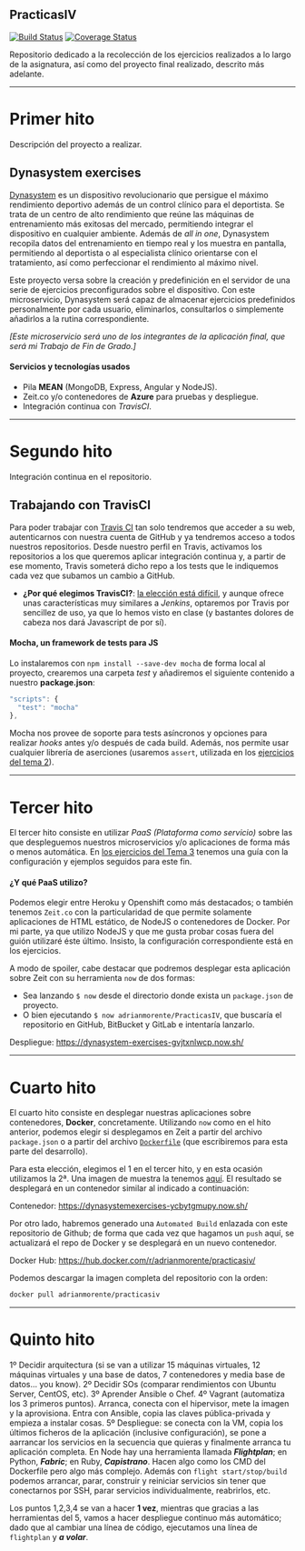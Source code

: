 ## PracticasIV

[![Build Status](https://travis-ci.org/adrianmorente/PracticasIV.svg?branch=master)](https://travis-ci.org/adrianmorente/PracticasIV)
[![Coverage Status](https://coveralls.io/repos/github/adrianmorente/PracticasIV/badge.svg?branch=master)](https://coveralls.io/github/adrianmorente/PracticasIV?branch=master)

Repositorio dedicado a la recolección de los ejercicios realizados a lo largo de la asignatura, así como del proyecto final realizado, descrito más adelante.

***

# Primer hito

Descripción del proyecto a realizar.

## Dynasystem exercises

[Dynasystem](https://www.dynasystem.es/) es un dispositivo revolucionario que persigue el máximo rendimiento deportivo además de un control clínico para el deportista. Se trata de un centro de alto rendimiento que reúne las máquinas de entrenamiento más exitosas del mercado, permitiendo integrar el dispositivo en cualquier ambiente. Además de *all in one*, Dynasystem recopila datos del entrenamiento en tiempo real y los muestra en pantalla, permitiendo al deportista o al especialista clínico orientarse con el tratamiento, así como perfeccionar el rendimiento al máximo nivel.

Este proyecto versa sobre la creación y predefinición en el servidor de una serie de ejercicios preconfigurados sobre el dispositivo. Con este microservicio, Dynasystem será capaz de almacenar ejercicios predefinidos personalmente por cada usuario, eliminarlos, consultarlos o simplemente añadirlos a la rutina correspondiente.

*[Este microservicio será uno de los integrantes de la aplicación final, que será mi Trabajo de Fin de Grado.]*

#### Servicios y tecnologías usados

+ Pila **MEAN** (MongoDB, Express, Angular y NodeJS).
+ Zeit.co y/o contenedores de **Azure** para pruebas y despliegue.
+ Integración continua con *TravisCI*.

***

# Segundo hito

Integración continua en el repositorio.

## Trabajando con TravisCI

Para poder trabajar con [Travis CI](https://travis-ci.org/) tan solo tendremos que acceder a su web, autenticarnos con nuestra cuenta de GitHub y ya tendremos acceso a todos nuestros repositorios. Desde nuestro perfil en Travis, activamos los repositorios a los que queremos aplicar integración continua y, a partir de ese momento, Travis someterá dicho repo a los tests que le indiquemos cada vez que subamos un cambio a GitHub.

- **¿Por qué elegimos TravisCI?**: [la elección está difícil](https://stackshare.io/stackups/jenkins-vs-shippable-vs-travis-ci), y aunque ofrece unas características muy similares a *Jenkins*, optaremos por Travis por sencillez de uso, ya que lo hemos visto en clase (y bastantes dolores de cabeza nos dará Javascript de por sí).

#### Mocha, un framework de tests para JS

Lo instalaremos con `npm install --save-dev mocha` de forma local al proyecto, crearemos una carpeta *test* y añadiremos el siguiente contenido a nuestro **package.json**:

```js
"scripts": {
  "test": "mocha"
},
```

Mocha nos provee de soporte para tests asíncronos y opciones para realizar *hooks* antes y/o después de cada build. Además, nos permite usar cualquier librería de aserciones (usaremos `assert`, utilizada en los [ejercicios del tema 2](./Ejercicios/Tema2)).

***

# Tercer hito

El tercer hito consiste en utilizar *PaaS (Plataforma como servicio)* sobre las que despleguemos nuestros microservicios y/o aplicaciones de forma más o menos automática. En [los ejercicios del Tema 3](./Ejercicios/Tema3) tenemos una guía con la configuración y ejemplos seguidos para este fin.

#### ¿Y qué PaaS utilizo?

Podemos elegir entre Heroku y Openshift como más destacados; o también tenemos `Zeit.co` con la particularidad de que permite solamente aplicaciones de HTML estático, de NodeJS o contenedores de Docker. Por mi parte, ya que utilizo NodeJS y que me gusta probar cosas fuera del guión utilizaré éste último. Insisto, la configuración correspondiente está en los ejercicios.

A modo de spoiler, cabe destacar que podremos desplegar esta aplicación sobre Zeit con su herramienta `now` de dos formas:

- Sea lanzando `$ now` desde el directorio donde exista un `package.json` de proyecto.
- O bien ejecutando `$ now adrianmorente/PracticasIV`, que buscaría el repositorio en GitHub, BitBucket y GitLab e intentaría lanzarlo.

Despliegue: https://dynasystem-exercises-gvjtxnlwcp.now.sh/

***

# Cuarto hito

El cuarto hito consiste en desplegar nuestras aplicaciones sobre contenedores, **Docker**, concretamente. Utilizando `now` como en el hito anterior, podemos elegir si desplegamos en Zeit a partir del archivo `package.json` o a partir del archivo [`Dockerfile`](./Dockerfile) (que escribiremos para esta parte del desarrollo).

Para esta elección, elegimos el 1 en el tercer hito, y en esta ocasión utilizamos la 2ª. Una imagen de muestra la tenemos [aquí](./images/deploy-now-npm-docker.png). El resultado se desplegará en un contenedor similar al indicado a continuación:

Contenedor: https://dynasystemexercises-ycbytgmupy.now.sh/

Por otro lado, habremos generado una `Automated Build` enlazada con este repositorio de Github; de forma que cada vez que hagamos un `push` aquí, se actualizará el repo de Docker y se desplegará en un nuevo contenedor.

Docker Hub: https://hub.docker.com/r/adrianmorente/practicasiv/

Podemos descargar la imagen completa del repositorio con la orden:

```bash
docker pull adrianmorente/practicasiv
```

***

# Quinto hito

1º Decidir arquitectura (si se van a utilizar 15 máquinas virtuales, 12 máquinas virtuales y una base de datos, 7 contenedores y media base de datos... you know).
2º Decidir SOs (comparar rendimientos con Ubuntu Server, CentOS, etc).
3º Aprender Ansible o Chef.
4º Vagrant (automatiza los 3 primeros puntos). Arranca, conecta con el hipervisor, mete la imagen y la aprovisiona. Entra con Ansible, copia las claves pública-privada y empieza a instalar cosas.
5º Despliegue: se conecta con la VM, copia los últimos ficheros de la aplicación (inclusive configuración), se pone a aarrancar los servicios en la secuencia que quieras y finalmente arranca tu aplicación completa. En Node hay una herramienta llamada ***Flightplan***; en Python, ***Fabric***; en Ruby, ***Capistrano***. Hacen algo como los CMD del Dockerfile pero algo más complejo. Además con `flight start/stop/build` podemos arrancar, parar, construir y reiniciar servicios sin tener que conectarnos por SSH, parar servicios individualmente, reabrirlos, etc.

Los puntos 1,2,3,4 se van a hacer **1 vez**, mientras que gracias a las herramientas del 5, vamos a hacer despliegue continuo más automático; dado que al cambiar una línea de código, ejecutamos una línea de `flightplan` y ***a volar***.
